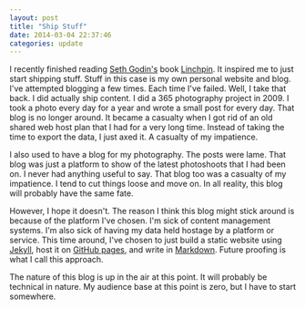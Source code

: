 ```yaml
---
layout: post
title: "Ship Stuff"
date: 2014-03-04 22:37:46
categories: update
---
```


I recently finished reading [Seth Godin's][seth-godin] book [Linchpin][linchpin-amazon]. It inspired me to just start shipping stuff. Stuff in this case is my own personal website and blog. I've attempted blogging a few times. Each time I've failed. Well, I take that back. I did actually ship content. I did a 365 photography project in 2009. I took a photo every day for a year and wrote a small post for every day. That blog is no longer around. It became a casualty when I got rid of an old shared web host plan that I had for a very long time. Instead of taking the time to export the data, I just axed it. A casualty of my impatience.

I also used to have a blog for my photography. The posts were lame. That blog was just a platform to show of the latest photoshoots that I had been on. I never had anything useful to say. That blog too was a casualty of my impatience. I tend to cut things loose and move on. In all reality, this blog will probably have the same fate.

However, I hope it doesn't. The reason I think this blog might stick around is because of the platform I've chosen. I'm sick of content management systems. I'm also sick of having my data held hostage by a platform or service. This time around, I've chosen to just build a static website using [Jekyll][jekyllrb], host it on [GitHub pages][github], and write in [Markdown][daringfireball]. Future proofing is what I call this approach.

The nature of this blog is up in the air at this point. It will probably be technical in nature. My audience base at this point is zero, but I have to start somewhere.

[daringfireball]: http://daringfireball.net/projects/markdown/
[github]: http://pages.github.com/
[jekyllrb]: http://jekyllrb.com/
[seth-godin]: http://sethgodin.typepad.com/
[linchpin-amazon]: http://www.amazon.com/Linchpin-Are-Indispensable-Seth-Godin/dp/1591844096

